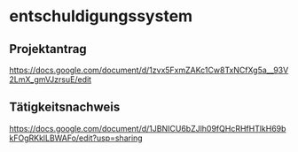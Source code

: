# entschuldigungssystem

## Projektantrag
https://docs.google.com/document/d/1zvx5FxmZAKc1Cw8TxNCfXg5a__93V2LmX_gmVJzrsuE/edit

## Tätigkeitsnachweis
https://docs.google.com/document/d/1JBNICU6bZJlh09fQHcRHfHTlkH69bkFOgRKklLBWAFo/edit?usp=sharing
